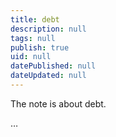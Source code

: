 ```yaml
---
title: debt
description: null
tags: null
publish: true
uid: null
datePublished: null
dateUpdated: null
---
```


The note is about debt.

…


